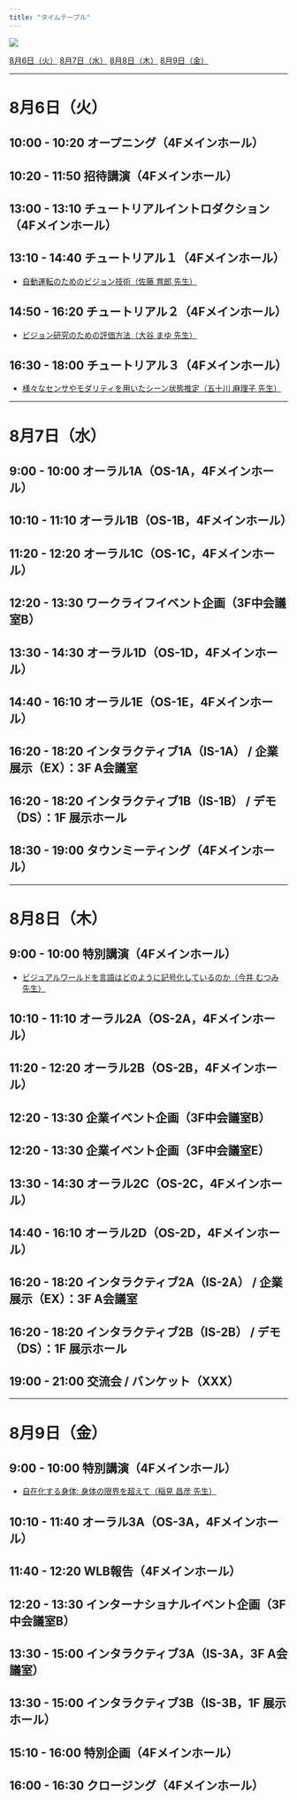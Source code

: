 ```yaml
---
title: "タイムテーブル"
---
```


[<img src="/program_jp.png" class="img-fluid">](/program_jp.png)












<div class="d-flex justify-content-between">
    <a class="btn btn-secondary btn-lg" href="#8月6日火" role="button">8月6日（火）</a>
    <a class="btn btn-secondary btn-lg" href="#8月7日水" role="button">8月7日（水）</a>
    <a class="btn btn-secondary btn-lg" href="#8月8日木" role="button">8月8日（木）</a>
    <a class="btn btn-secondary btn-lg" href="#8月9日金" role="button">8月9日（金）</a>
</div>


---

# 8月6日（火）
## 10:00 - 10:20 オープニング（4Fメインホール）
## 10:20 - 11:50 招待講演（4Fメインホール）
## 13:00 - 13:10 チュートリアルイントロダクション（4Fメインホール）
## 13:10 - 14:40 チュートリアル１（4Fメインホール）
- [自動運転のためのビジョン技術（佐藤 育郎 先生）](tutorial/#チュートリアル講演１-86-1310-1440)
## 14:50 - 16:20 チュートリアル２（4Fメインホール）
- [ビジョン研究のための評価方法（大谷 まゆ 先生）](tutorial/#チュートリアル講演２-86-1450-1620)
## 16:30 - 18:00 チュートリアル３（4Fメインホール）
- [様々なセンサやモダリティを用いたシーン状態推定（五十川 麻理子 先生）](tutorial/#チュートリアル講演３-86-1630-1800)

---

# 8月7日（水）
## 9:00 - 10:00 オーラル1A（OS-1A，4Fメインホール）
## 10:10 - 11:10 オーラル1B（OS-1B，4Fメインホール）
## 11:20 - 12:20 オーラル1C（OS-1C，4Fメインホール）
## 12:20 - 13:30 ワークライフイベント企画（3F中会議室B）
## 13:30 - 14:30 オーラル1D（OS-1D，4Fメインホール）
## 14:40 - 16:10 オーラル1E（OS-1E，4Fメインホール）
## 16:20 - 18:20 インタラクティブ1A（IS-1A） / 企業展示（EX）：3F A会議室
## 16:20 - 18:20 インタラクティブ1B（IS-1B） / デモ（DS）：1F 展示ホール
## 18:30 - 19:00 タウンミーティング（4Fメインホール）

---

# 8月8日（木）
## 9:00 - 10:00 特別講演（4Fメインホール）
- [ビジュアルワールドを言語はどのように記号化しているのか（今井 むつみ 先生）](keynote/#特別講演１-88-900-1000)
## 10:10 - 11:10 オーラル2A（OS-2A，4Fメインホール）
## 11:20 - 12:20 オーラル2B（OS-2B，4Fメインホール）
## 12:20 - 13:30 企業イベント企画（3F中会議室B）
## 12:20 - 13:30 企業イベント企画（3F中会議室E）
## 13:30 - 14:30 オーラル2C（OS-2C，4Fメインホール）
## 14:40 - 16:10 オーラル2D（OS-2D，4Fメインホール）
## 16:20 - 18:20 インタラクティブ2A（IS-2A） / 企業展示（EX）：3F A会議室
## 16:20 - 18:20 インタラクティブ2B（IS-2B） / デモ（DS）：1F 展示ホール
## 19:00 - 21:00 交流会 / バンケット（XXX）

---

# 8月9日（金）
## 9:00 - 10:00 特別講演（4Fメインホール）
- [自在化する身体: 身体の限界を超えて（稲見 昌彦 先生）](keynote/#特別講演２-89-900-1000)
## 10:10 - 11:40 オーラル3A（OS-3A，4Fメインホール）
## 11:40 - 12:20 WLB報告（4Fメインホール）
## 12:20 - 13:30 インターナショナルイベント企画（3F中会議室B）
## 13:30 - 15:00 インタラクティブ3A（IS-3A，3F A会議室）
## 13:30 - 15:00 インタラクティブ3B（IS-3B，1F 展示ホール）
## 15:10 - 16:00 特別企画（4Fメインホール）
## 16:00 - 16:30 クロージング（4Fメインホール）
